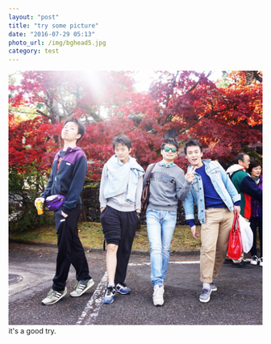 ```yaml
---
layout: "post"
title: "try some picture"
date: "2016-07-29 05:13"
photo_url: /img/bghead5.jpg
category: test
---
```

![](/img/bghead5.jpg)
it's a good try.
